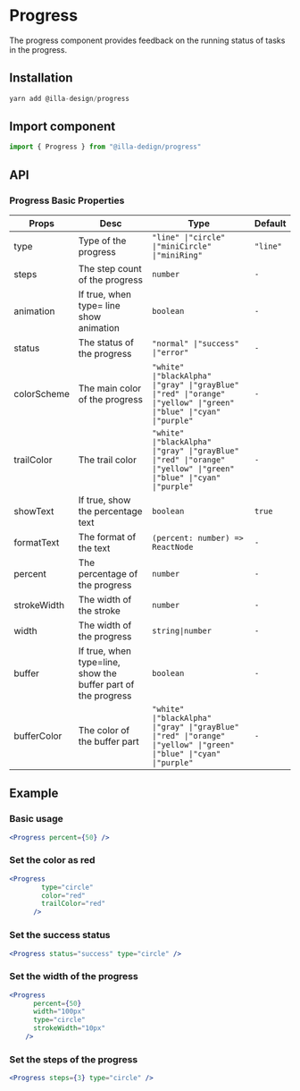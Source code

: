# Progress

The progress component provides feedback on the running status of tasks in the progress.

## Installation

```jsx
yarn add @illa-design/progress
```

## Import component

```jsx
import { Progress } from "@illa-dedign/progress"
```

## API

### Progress Basic Properties

| Props       | Desc                                                         | Type                                                         | Default  |
| ----------- | ------------------------------------------------------------ | ------------------------------------------------------------ | -------- |
| type        | Type of the progress                                         | `"line" \|"circle" \|"miniCircle" \|"miniRing" `             | `"line"` |
| steps       | The step count of the progress                               | `number`                                                     | `-`      |
| animation   | If true, when type= line show animation                      | `boolean`                                                    | `-`      |
| status      | The status of the progress                                   | `"normal" \|"success" \|"error"  `                           | `-`      |
| colorScheme | The main color of the progress                               | `"white" \|"blackAlpha" \|"gray" \|"grayBlue" \|"red" \|"orange" \|"yellow" \|"green" \|"blue" \|"cyan" \|"purple" ` | `-`      |
| trailColor  | The trail color                                              | `"white" \|"blackAlpha" \|"gray" \|"grayBlue" \|"red" \|"orange" \|"yellow" \|"green" \|"blue" \|"cyan" \|"purple" ` | `-`      |
| showText    | If true, show the percentage text                            | `boolean`                                                    | `true`   |
| formatText  | The format of the text                                       | `(percent: number) => ReactNode`                             | `-`      |
| percent     | The percentage of the progress                               | `number`                                                     | `-`      |
| strokeWidth | The width of the stroke                                      | `number`                                                     | `-`      |
| width       | The width of the progress                                    | `string\|number`                                             | `-`      |
| buffer      | If true, when type=line, show the buffer part of the progress | `boolean`                                                    | `-`      |
| bufferColor | The color of the buffer part                                 | `"white" \|"blackAlpha" \|"gray" \|"grayBlue" \|"red" \|"orange" \|"yellow" \|"green" \|"blue" \|"cyan" \|"purple" ` | `-`      |

## Example

### Basic usage

```jsx
<Progress percent={50} />
```

### Set the color as red

```jsx
<Progress
        type="circle"
        color="red"
        trailColor="red"
      />
```

### Set the success status

```jsx
<Progress status="success" type="circle" />

```

### Set the width of the progress

```jsx
<Progress
      percent={50}
      width="100px"
      type="circle"
      strokeWidth="10px"
    />
```

### Set the steps of the progress

```jsx
<Progress steps={3} type="circle" />
```

